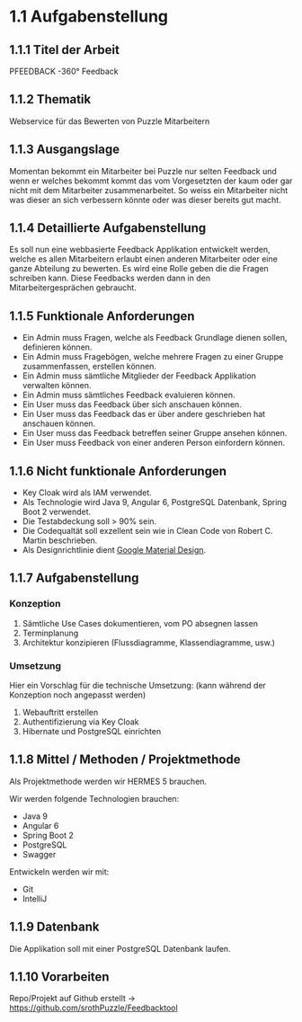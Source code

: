 # 1.1 Aufgabenstellung

## 1.1.1 Titel der Arbeit

PFEEDBACK -360° Feedback

## 1.1.2 Thematik

Webservice für das Bewerten von Puzzle Mitarbeitern

## 1.1.3 Ausgangslage

Momentan bekommt ein Mitarbeiter bei Puzzle nur selten Feedback und wenn er welches bekommt kommt das vom Vorgesetzten der kaum
oder gar nicht mit dem Mitarbeiter zusammenarbeitet. So weiss ein Mitarbeiter nicht was dieser an sich verbessern könnte oder was
dieser bereits gut macht. 

## 1.1.4 Detaillierte Aufgabenstellung

Es soll nun eine webbasierte Feedback Applikation entwickelt werden, welche es allen Mitarbeitern erlaubt einen anderen 
Mitarbeiter oder eine ganze Abteilung zu bewerten. Es wird eine Rolle geben die die Fragen schreiben kann. Diese Feedbacks werden
dann in den Mitarbeitergesprächen gebraucht.

## 1.1.5 Funktionale Anforderungen

* Ein Admin muss Fragen, welche als Feedback Grundlage dienen sollen, definieren können.
* Ein Admin muss Fragebögen, welche mehrere Fragen zu einer Gruppe zusammenfassen, erstellen können.
* Ein Admin muss sämtliche Mitglieder der Feedback Applikation verwalten können.
* Ein Admin muss sämtliches Feedback evaluieren können.
* Ein User muss das Feedback über sich anschauen können.
* Ein User muss das Feedback das er über andere geschrieben hat anschauen können.
* Ein User muss das Feedback betreffen seiner Gruppe ansehen können.
* Ein User muss Feedback von einer anderen Person einfordern können.

## 1.1.6 Nicht funktionale Anforderungen

* Key Cloak wird als IAM verwendet.
* Als Technologie wird Java 9, Angular 6, PostgreSQL Datenbank, Spring Boot 2 verwendet.
* Die Testabdeckung soll > 90% sein.
* Die Codequaltät soll exzellent sein wie in Clean Code von Robert C. Martin beschrieben.
* Als Designrichtlinie dient [Google Material Design](https://material.io/).


## 1.1.7 Aufgabenstellung

### Konzeption

1. Sämtliche Use Cases dokumentieren, vom PO absegnen lassen
1. Terminplanung
1. Architektur konzipieren (Flussdiagramme, Klassendiagramme, usw.)

### Umsetzung

Hier ein Vorschlag für die technische Umsetzung: (kann während der Konzeption noch angepasst werden)

1. Webauftritt erstellen
1. Authentifizierung via Key Cloak
1. Hibernate und PostgreSQL einrichten

## 1.1.8 Mittel / Methoden / Projektmethode

Als Projektmethode werden wir HERMES 5 brauchen.
 
Wir werden folgende Technologien brauchen:

* Java 9
* Angular 6
* Spring Boot 2
* PostgreSQL
* Swagger

Entwickeln werden wir mit:

* Git
* IntelliJ


## 1.1.9 Datenbank

Die Applikation soll mit einer PostgreSQL Datenbank laufen. 

## 1.1.10 Vorarbeiten

Repo/Projekt auf Github erstellt -> https://github.com/srothPuzzle/Feedbacktool
